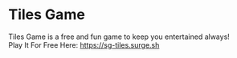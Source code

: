 # Tiles Game
Tiles Game is a free and fun game to keep you entertained always!
<br>
Play It For Free Here: <a href="https://sg-tiles.surge.sh">https://sg-tiles.surge.sh</a>
